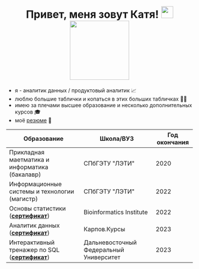 <h1 align='center'>Привет, меня зовут Катя! <img src="https://github.com/blackcater/blackcater/raw/main/images/Hi.gif" height="32"/>
<br><img src="https://media.giphy.com/media/kG0Y9uTBGezJxLHnUl/giphy.gif" height='160'/></h1>

<ul>
  <li>я - аналитик данных / продуктовый аналитик 📈</li>
  <li>люблю большие таблички и копаться в этих больших табличках ✍🏻</li>
  <li>имею за плечами высшее образование и несколько дополнительных курсов 🎓</li>
  <li>моё <a href="https://github.com/lavrenkova/lavrenkova/blob/main/Резюме%2C%20Лавренкова%20Екатерина.pdf">резюме</a> 📝</li>
</ul>


|<b>Образование</b>|<b>Школа/ВУЗ</b>|<b>Год окончания</b>|
|----------------|-----------------|-----|
|Прикладная маетматика и информатика (бакалавр)|СПбГЭТУ "ЛЭТИ"|2020|
|Информационные системы и технологии (магистр)|СПбГЭТУ "ЛЭТИ"|2022|
|Основы статистики (__[сертификат](https://github.com/lavrenkova/lavrenkova/blob/main/stats.pdf)__)|Bioinformatics Institute|2022|
|Аналитик данных (__[сертификат](https://github.com/lavrenkova/lavrenkova/blob/main/da_rus.pdf)__)|Карпов.Курсы|2023|
|Интерактивный тренажер по SQL (__[сертификат](https://github.com/lavrenkova/lavrenkova/blob/main/SQL.pdf)__)|Дальневосточный Федеральный Университет|2023|

